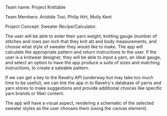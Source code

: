 Team name: Project Knittable

Team Members: Aristide Tosi, Philip Hirt, Molly Kent

Project Concept: Sweater Recipe/Calculator.

The user will be able to enter their yarn weight, knitting gauge (number of stitches and rows per inch that they knit at) and body measurements, and choose what style of sweater they would like to make.  The app will calculate the appropriate pattern and return instructions to the user.  If the user is a knitwear designer, they will be able to input a yarn, an ideal gauge, and select an option to have the app produce a suite of sizes and matching instructions, to create a saleable pattern.

If we can get a key to the Ravelry API (underway but may take too much time to be useful), we can link the app in to Ravelry's database of yarns and yarn stores to make suggestions and provide additional choices like specific yarn brands or fiber content.

The app will have a visual aspect, rendering a schematic of the selected sweater styles as the user chooses them (using the canvas element).
